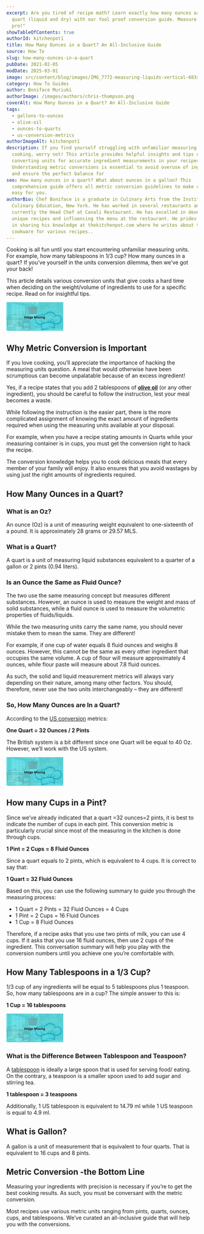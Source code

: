 ```yaml
---
excerpt: Are you tired of recipe math? Learn exactly how many ounces are in a
  quart (liquid and dry) with our fool proof conversion guide. Measure like a
  pro!"
showTableOfContents: true
authorId: kitchenpot1
title: How Many Ounces in a Quart? An All-Inclusive Guide
source: How To
slug: how-many-ounces-in-a-quart
pubDate: 2021-02-05
modDate: 2025-03-01
image: src/content/blog/images/IMG_7772-measuring-liquids-vertical-683x1024-1.jpg
category: How To Guides
author: Boniface Muriuki
authorImage: /images/authors/chris-thompson.png
coverAlt: How Many Ounces in a Quart? An All-Inclusive Guide
tags:
  - gallons-to-ounces
  - olive-oil
  - ounces-to-quarts
  - us-conversion-metrics
authorImageAlt: kitchenpot1
description: If you find yourself struggling with unfamiliar measuring units in
  cooking, worry not! This article provides helpful insights and tips on
  converting units for accurate ingredient measurements in your recipes.
  Understanding metric conversions is essential to avoid overuse of ingredients
  and ensure the perfect balance for
seo: How many ounces in a quart? What about ounces in a gallon? This
  comprehensive guide offers all metric conversion guidelines to make cooking
  easy for you.
authorBio: Chef Boniface is a graduate in Culinary Arts from the Institute of
  Culinary Education, New York. He has worked in several restaurants and is
  currently the Head Chef at Cavali Restaurant. He has excelled in developing
  unique recipes and influencing the menu at the restaurant. He prides himself
  in sharing his knowledge at thekitchenpot.com where he writes about the best
  cookware for various recipes..
---
```


Cooking is all fun until you start encountering unfamiliar measuring units. For example, how many tablespoons in 1/3 cup? How many ounces in a quart? If you’ve yourself in the units conversion dilemma, then we’ve got your back!

This article details various conversion units that give cooks a hard time when deciding on the weight/volume of ingredients to use for a specific recipe. Read on for insightful tips.

![How many ounces in a quart?](images/portablegasgrill.jpg)

## Why Metric Conversion is Important

If you love cooking, you’ll appreciate the importance of hacking the measuring units question. A meal that would otherwise have been scrumptious can become unpalatable because of an excess ingredient!

Yes, if a recipe states that you add 2 tablespoons of **[olive oil](https://thekitchenpot.com/blog/best-oil-for-air-fryer//)** (or any other ingredient), you should be careful to follow the instruction, lest your meal becomes a waste.

While following the instruction is the easier part, there is the more complicated assignment of knowing the exact amount of ingredients required when using the measuring units available at your disposal.

For example, when you have a recipe stating amounts in Quarts while your measuring container is in cups, you must get the conversion right to hack the recipe. 

The conversion knowledge helps you to cook delicious meals that every member of your family will enjoy. It also ensures that you avoid wastages by using just the right amounts of ingredients required. 

## How Many Ounces in a Quart?

### **What is an Oz?**

An ounce (Oz) is a unit of measuring weight equivalent to one-sixteenth of a pound. It is approximately 28 grams or 29.57 MLS. 

### **What is a Quart?**

A quart is a unit of measuring liquid substances equivalent to a quarter of a gallon or 2 pints (0.94 liters).

### **Is an Ounce the Same as Fluid Ounce?**

The two use the same measuring concept but measures different substances. However, an ounce is used to measure the weight and mass of solid substances, while a fluid ounce is used to measure the volumetric properties of fluids/liquids. 

While the two measuring units carry the same name, you should never mistake them to mean the same. They are different! 

For example, if one cup of water equals 8 fluid ounces and weighs 8 ounces. However, this cannot be the same as every other ingredient that occupies the same volume. A cup of flour will measure approximately 4 ounces, while flour paste will measure about 7.8 fluid ounces.

As such, the solid and liquid measurement metrics will always vary depending on their nature, among many other factors. You should, therefore, never use the two units interchangeably – they are different! 

### So, How Many Ounces are In a Quart?

According to the [US conversion](https://www.nist.gov/system/files/documents/pml/wmd/metric/1136a.pdf) metrics:

**One Quart = 32 Ounces / 2 Pints**

The British system is a bit different since one Quart will be equal to 40 Oz. However, we’ll work with the US system. 

![How many gallons in a quart?](images/portablegasgrill.jpg)

## How many Cups in a Pint?

Since we’ve already indicated that a quart =32 ounces=2 pints, it is best to indicate the number of cups in each pint. This conversion metric is particularly crucial since most of the measuring in the kitchen is done through cups. 

**1 Pint = 2 Cups = 8 Fluid Ounces** 

Since a quart equals to 2 pints, which is equivalent to 4 cups. It is correct to say that:

**1 Quart = 32 Fluid Ounces** 

Based on this, you can use the following summary to guide you through the measuring process:

-   1 Quart = 2 Pints = 32 Fluid Ounces = 4 Cups
-   1 Pint = 2 Cups = 16 Fluid Ounces 
-   1 Cup = 8 Fluid Ounces

Therefore, if a recipe asks that you use two pints of milk, you can use 4 cups. If it asks that you use 16 fluid ounces, then use 2 cups of the ingredient. This conversation summary will help you play with the conversion numbers until you achieve one you’re comfortable with. 

## How Many Tablespoons in a 1/3 Cup?

1/3 cup of any ingredients will be equal to 5 tablespoons plus 1 teaspoon. So, how many tablespoons are in a cup? The simple answer to this is:

**1 Cup = 16 tablespoons**

![How many ounces in a quart?](images/portablegasgrill.jpg)

### **What is the Difference Between Tablespoon and Teaspoon?**

A [tablespoon](https://en.wikipedia.org/wiki/Tablespoon) is ideally a large spoon that is used for serving food/ eating. On the contrary, a teaspoon is a smaller spoon used to add sugar and stirring tea.

**1 tablespoon = 3 teaspoons** 

Additionally, 1 US tablespoon is equivalent to 14.79 ml while 1 US teaspoon is equal to 4.9 ml. 

## What is Gallon?

A gallon is a unit of measurement that is equivalent to four quarts. That is equivalent to 16 cups and 8 pints. 

## Metric Conversion -the Bottom Line

Measuring your ingredients with precision is necessary if you’re to get the best cooking results. As such, you must be conversant with the metric conversion. 

Most recipes use various metric units ranging from pints, quarts, ounces, cups, and tablespoons. We’ve curated an all-inclusive guide that will help you with the conversions.
